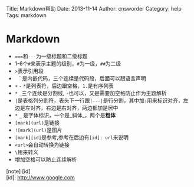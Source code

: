 Title: Markdown帮助
Date: 2013-11-14
Author: cnsworder
Category: help
Tags: markdown

Markdown
===================
+ `===`和`---`为一级标题和二级标题
+ 1-6个`#`来表示主题的级别，`#`为一级，`##`为二级
+ `>`表示引用段
+ ` ` ` 是内嵌代码，三个连续是代码段，后面可以跟语言声明
+ `+` `-` `*`是列表符，后边跟空格，`1.`是有序列表
+ `*` `_`三个连续是分割线, `-`也可以，又是需要加空格防止作为主题解析
+ `|`是表格列分割符，表头下一行跟`|---|`是行分割，其中加`:`用来标识对齐，左边是左对齐，右边是右对齐，两边都加是居中
+ `*` `_` 是字体标识，一个是_斜体_，两个是**粗体**
+ `[mark](url)`是链接
+ `![mark](url)`是图片
+ `[mark][id]`是参考,参考在后边有`[id]: url`来说明
+ `<url>`会自动转换为链接
+ `\`用来转义
+ 增加空格可以防止连续解析

[note] [id]   
[id]: http://www.google.com  

